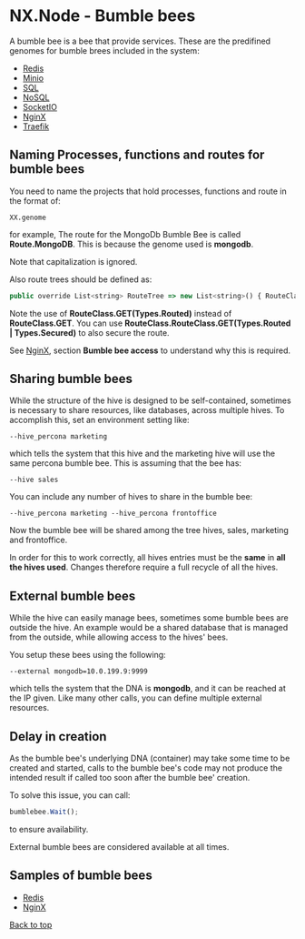 # NX.Node - Bumble bees

A bumble bee is a bee that provide services.  These are the predifined genomes for
bumble brees included in the system:

* [Redis](README_REDIS.md)
* [Minio](README_MINIO.md)
* [SQL](README_SQL.md)
* [NoSQL](README_NOSQL.md)
* [SocketIO](README_SOCKETIO.md)
* [NginX](README_NGINX.md)
* [Traefik](README_TRAEFIK.md)

## Naming Processes, functions and routes for bumble bees

You need to name the projects that hold processes, functions and route in the format of:
```
XX.genome
```
for example, The route for the MongoDb Bumble Bee is called **Route.MongoDB**.  This
is because the genome used is **mongodb**.

Note that capitalization is ignored.

Also route trees should be defined as:
```JavaScript
public override List<string> RouteTree => new List<string>() { RouteClass.GET(Types.Routed), "get", ":id" };
```
Note the use of **RouteClass.GET(Types.Routed)** instead of **RouteClass.GET**.  You can use 
**RouteClass.RouteClass.GET(Types.Routed | Types.Secured)** to also secure the route.

See [NginX](README_NGINX.md), section **Bumble bee access** to understand why this is required.

##  Sharing bumble bees

While the structure of the hive is designed to be self-contained, sometimes is
necessary to share resources, like databases, across multiple hives.  To accomplish
this, set an environment setting like:
```
--hive_percona marketing
```
which tells the system that this hive and the marketing hive will use the same percona
bumble bee.   This is assuming that the bee has:
```
--hive sales
```
You can include any number of hives to share in the bumble bee:
```
--hive_percona marketing --hive_percona frontoffice
```
Now the bumble bee will be shared among the tree hives, sales, marketing and frontoffice.

In order for this to work correctly, all hives entries must be the **same** in **all
the hives used**.  Changes therefore require a full recycle of all the hives.

## External bumble bees

While the hive can easily manage bees, sometimes some bumble bees are outside the hive.
An example would be a shared database that is managed from the outside, while allowing
access to the hives' bees.

You setup these bees using the following:
```
--external mongodb=10.0.199.9:9999
```
which tells the system that the DNA is **mongodb**, and it can be reached at the IP
given.  Like many other calls, you can define multiple external resources.

## Delay in creation

As the bumble bee's underlying DNA (container) may take some time to be created and started,
calls to the bumble bee's code may not produce the intended result if called too soon
after the bumble bee' creation.

To solve this issue, you can call:
```JavaScript
bumblebee.Wait();
```
to ensure availability.

External bumble bees are considered available at all times.

## Samples of bumble bees

* [Redis](README_BB_REDIS.md)
* [NginX](README_BB_NGINX.md)

[Back to top](../README.md)